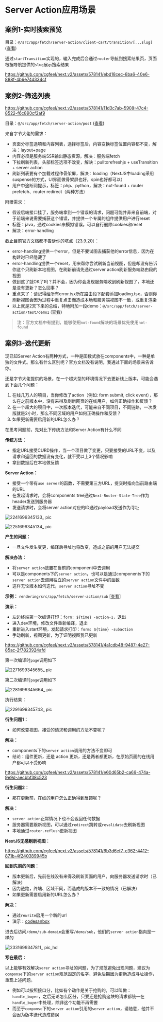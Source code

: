 # Server Action应用场景

## 案例1-实时搜索预览

目录：`@/src/app/fetch/server-action/client-cart/transition/[...slug]` ([查看](https://github.com/cgfeel/next.v2/tree/master/src/app/fetch/server-action/client-cart/transition/%5B...slug%5D))

通过`startTransition`实现的，输入完成后会通过`router`导航到搜索结果页，页面根据导航提供的`slug`展示搜索结果

https://github.com/cgfeel/next.v2/assets/578141/ebd18cec-8ba6-40e6-888f-4b6e74d334cf

## 案例2-筛选列表

https://github.com/cgfeel/next.v2/assets/578141/11d3c7ab-5908-47c4-8522-f6c890cf2af9

目录：`@/src/app/fetch/server-action/post` ([查看](https://github.com/cgfeel/next.v2/tree/master/src/app/fetch/server-action/post))

来自字节大佬的需求：

 - 页面分标签选项和内容列表，选择标签后，内容变换标签位置内容都不变，解决：layout+page
 - 内容必须是服务端SSR输出静态资源，解决：服务端fetch
 - 下拉刷新列表，头部标签选项不改变，解决：pulltorefreshjs + useTransition + server action
 - 刷新列表要有个加载过程作骨架屏，解决：loading（NextJS中loading采用suspense的方式，UI界面做骨架屏也好，spin也好都可以）
 - 用户中途断网提示，标签：php、python，解决：not-found + router prefetch、router redirect（两种方法）

 附赠需求：
 
 - 假设后端接口挂了，服务端拿到一个错误的请求，问题可能并非来自前端，对于前端来说需要捕获这个错误，并提供一个专属的组件提供用户进行reset
 - 标签：java，通过cookies来模拟错误，可以自行删除cookies和reset
 - 解决：error-handling

截止目前官方文档都不告诉你的坑点（23.9.20）：

 - error-handling提供一个error，但是不要试图去捕获他的error信息，因为在构建时已经隐藏了
 - error-handling提供一个reset，用来帮你尝试刷新当前视图，但是却没有告诉你这个只刷新本地视图，在刷新前请先通过server action刷新服务端路由段的视图
 - 做到这了就OK了吗？并不会，因为你会发现服务端收到刷新视图了，本地还是没有更新？怎么回事？
 - 重点来了：请记得给所有error.tsx所在路由段下配套添加loading.tsx，否则你刷新视图会因为过程中重复点击而造成本地和服务端视图不一致，或重复渲染
 - 以上就是2天下来的总结，特地附加一段demo：`@/src/app/fetch/server-action/test/demo1`  ([查看](https://github.com/cgfeel/next.v2/tree/master/src/app/fetch/server-action/test/demo1))

> 注：官方文档中有提到，能够使用`not-found`解决的场景优先使用`not-found`

## 案例3-迭代更新

现已知Server Action有两种方式，一种是函数式放在components中，一种是单独的文件式。那么有什么区别呢？官方文档没有说明，我通过下面的场景来告诉你。

还是字节大佬提供的场景，在一个超大型的环境情况下去更新线上版本，可能会遇到下面几个问题：

1. 在线几万人的项目，当你修改了action（例如: form submit, click event），那么在之前版本中，没有来得及刷新网页的在线用户，如何正确操作和反馈？
2. 在一个超大的项目中，一次版本迭代，可能来自不同项目，不同链路，一次发版就是2小时，那么不同区域的用户如何正确操作和反馈？
3. 如果更新需要启用新的URL怎么办？

在思考问题前，先对比下传统方法和Server Action有什么不同

**传统方法：**

- 指定URL接受CURD操作，当一个项目做了变更，只要接受的URL不变，以及请求和返回的数据没有变化，就不受以上3个情况影响
- 拿到数据后在本地做反馈

**Server Action：**

- 接受一个带有`use server`的函数，不需要第三方URL，提交时指向当前路由端的URL
- 在发起请求时，会将components tree通过`Next-Router-State-Tree`作为header发送到服务器
- 发送请求时，会将server action对应的ID通过payload发送作为寻址

![2241699345133_ pic](https://github.com/cgfeel/next.v2/assets/578141/ec298861-d9b7-4f3d-9f61-d986c728f036)

![2251699345134_ pic](https://github.com/cgfeel/next.v2/assets/578141/9219e6fc-a40f-4f59-99d3-1acb9869e3f3)

**产生的问题：**

- 一旦文件发生变更，编译后寻址也将改变，造成之前的用户无法提交

**解决办法：**

- 将`server action`放置在当前的component中去调用
- 可以是components下的`server action`，也可以是通过components下的`server action`去调用独立的`server action`文件中的函数
- 这样无论版本如何迭代，`server action`寻址不变

**示例：** `rendering/src/app/fetch/server-action/sub` [[查看](https://github.com/cgfeel/next.v2/tree/master/rendering/src/app/fetch/server-action/sub)]

**演示：**

- 左边终端第一次编译打印：`form: ${time} -action-1`，退出
- 进入dev环境，修改文件重新编译，退出
- 重新进入start环境，发起请求打印：`form: ${time} -subaction`
- 手动刷新，视图更新，为了证明视图我已更新

https://github.com/cgfeel/next.v2/assets/578141/4a1cdb48-9487-4e27-85ac-2f7823924afd

第一次编译时`page`调用如下

![2271699345655_ pic](https://github.com/cgfeel/next.v2/assets/578141/2890b04e-29ef-4713-9c0b-46d49c225ada)


第二次编译时`page`调用如下

![2281699345664_ pic](https://github.com/cgfeel/next.v2/assets/578141/0f68d05a-7ce0-4c99-b37d-ccf1adf75b61)

执行结果：

![2291699345743_ pic](https://github.com/cgfeel/next.v2/assets/578141/94e595c8-a377-4dc2-a4a5-d8b56ac05a98)

**衍生问题1：**

- 如何改变视图，接受的请求和调用的方法不变呢？

**解决：**

- components下的`server action`调用的方法不变即可
- 结论：组件更新，还是 action 更新，还是两者都更新，在原始页面的在线用户都可以不受影响

https://github.com/cgfeel/next.v2/assets/578141/e60d65b2-ca66-474a-9e9d-aecbbf38c523

**衍生问题2：**

- 那在更新前，在线的用户怎么正确得到反馈呢？

**解决：**

- `server action`正常情况下也不会返回任何数据
- 服务器需要跟新视图，可以通过`redirect`跳转或`revalidate`去刷新视图
- 本地通过`router.reflush`更新视图

**NextJS无感刷新视图：**

https://github.com/cgfeel/next.v2/assets/578141/6b3d6ef7-e362-4412-871b-4f240389945b

**回到先前的问题：**

- 版本更新后，先前在线没有来得及刷新页面的用户，向服务器发送请求时（已解决）
- 因为链路，终端、区域不同，而造成的版本不一致的情况（已解决）
- 如果更新需要启用新的URL怎么办？

**解决：**

- 通过`rewrite`启用一个新的url
- 演示：[codesanbox](https://codesandbox.io/p/sandbox/nextjs-server-action-4cj84k?layout=%257B%2522sidebarPanel%2522%253A%2522EXPLORER%2522%252C%2522rootPanelGroup%2522%253A%257B%2522direction%2522%253A%2522horizontal%2522%252C%2522contentType%2522%253A%2522UNKNOWN%2522%252C%2522type%2522%253A%2522PANEL_GROUP%2522%252C%2522id%2522%253A%2522ROOT_LAYOUT%2522%252C%2522panels%2522%253A%255B%257B%2522type%2522%253A%2522PANEL_GROUP%2522%252C%2522contentType%2522%253A%2522UNKNOWN%2522%252C%2522direction%2522%253A%2522vertical%2522%252C%2522id%2522%253A%2522clnn1nuiq00073b6lyugxicgi%2522%252C%2522sizes%2522%253A%255B70%252C30%255D%252C%2522panels%2522%253A%255B%257B%2522type%2522%253A%2522PANEL_GROUP%2522%252C%2522contentType%2522%253A%2522EDITOR%2522%252C%2522direction%2522%253A%2522horizontal%2522%252C%2522id%2522%253A%2522EDITOR%2522%252C%2522panels%2522%253A%255B%257B%2522type%2522%253A%2522PANEL%2522%252C%2522contentType%2522%253A%2522EDITOR%2522%252C%2522id%2522%253A%2522clnn1nuiq00033b6l9ozzb7lo%2522%257D%255D%252C%2522sizes%2522%253A%255B100%255D%257D%252C%257B%2522type%2522%253A%2522PANEL_GROUP%2522%252C%2522contentType%2522%253A%2522SHELLS%2522%252C%2522direction%2522%253A%2522horizontal%2522%252C%2522id%2522%253A%2522SHELLS%2522%252C%2522panels%2522%253A%255B%257B%2522type%2522%253A%2522PANEL%2522%252C%2522contentType%2522%253A%2522SHELLS%2522%252C%2522id%2522%253A%2522clnn1nuiq00053b6lpm4o29w5%2522%257D%255D%252C%2522sizes%2522%253A%255B100%255D%257D%255D%257D%252C%257B%2522type%2522%253A%2522PANEL_GROUP%2522%252C%2522contentType%2522%253A%2522DEVTOOLS%2522%252C%2522direction%2522%253A%2522vertical%2522%252C%2522id%2522%253A%2522DEVTOOLS%2522%252C%2522panels%2522%253A%255B%257B%2522type%2522%253A%2522PANEL%2522%252C%2522contentType%2522%253A%2522DEVTOOLS%2522%252C%2522id%2522%253A%2522clnn1nuiq00063b6lhjke2ukl%2522%257D%255D%252C%2522sizes%2522%253A%255B100%255D%257D%255D%252C%2522sizes%2522%253A%255B60%252C40%255D%257D%252C%2522tabbedPanels%2522%253A%257B%2522clnn1nuiq00033b6l9ozzb7lo%2522%253A%257B%2522id%2522%253A%2522clnn1nuiq00033b6l9ozzb7lo%2522%252C%2522activeTabId%2522%253A%2522cloo3r07w00hc3b6mb13qhb9a%2522%252C%2522tabs%2522%253A%255B%257B%2522type%2522%253A%2522FILE%2522%252C%2522filepath%2522%253A%2522%252Fapp%252Fdemo%252Ftar%252Fpage.tsx%2522%252C%2522id%2522%253A%2522clolctstu006g3b6m5fiuuqqu%2522%252C%2522mode%2522%253A%2522permanent%2522%252C%2522state%2522%253A%2522IDLE%2522%257D%252C%257B%2522type%2522%253A%2522FILE%2522%252C%2522filepath%2522%253A%2522%252Fapp%252Fdemo%252Fsub%252Faction.ts%2522%252C%2522id%2522%253A%2522clold9gzv022m3b6mn7og8y79%2522%252C%2522mode%2522%253A%2522permanent%2522%252C%2522state%2522%253A%2522IDLE%2522%257D%252C%257B%2522type%2522%253A%2522FILE%2522%252C%2522filepath%2522%253A%2522%252Fapp%252Fdemo%252Fsub%252FsubAction.ts%2522%252C%2522id%2522%253A%2522clolda6nt02bo3b6m3ghshutx%2522%252C%2522mode%2522%253A%2522permanent%2522%252C%2522state%2522%253A%2522IDLE%2522%257D%252C%257B%2522type%2522%253A%2522FILE%2522%252C%2522filepath%2522%253A%2522%252Fnext.config.js%2522%252C%2522id%2522%253A%2522cloo3r07w00hc3b6mb13qhb9a%2522%252C%2522mode%2522%253A%2522temporary%2522%257D%255D%257D%252C%2522clnn1nuiq00063b6lhjke2ukl%2522%253A%257B%2522id%2522%253A%2522clnn1nuiq00063b6lhjke2ukl%2522%252C%2522tabs%2522%253A%255B%257B%2522type%2522%253A%2522TASK_PORT%2522%252C%2522taskId%2522%253A%2522dev%2522%252C%2522port%2522%253A3000%252C%2522id%2522%253A%2522clod14op500d03b6nt3txmcpq%2522%252C%2522mode%2522%253A%2522permanent%2522%252C%2522path%2522%253A%2522%252F%2522%257D%255D%252C%2522activeTabId%2522%253A%2522clod14op500d03b6nt3txmcpq%2522%257D%252C%2522clnn1nuiq00053b6lpm4o29w5%2522%253A%257B%2522id%2522%253A%2522clnn1nuiq00053b6lpm4o29w5%2522%252C%2522activeTabId%2522%253A%2522cloo3nvbl007y3b6ma5ld8inm%2522%252C%2522tabs%2522%253A%255B%257B%2522id%2522%253A%2522clnn1nuiq00043b6lonq67lew%2522%252C%2522mode%2522%253A%2522permanent%2522%252C%2522type%2522%253A%2522TERMINAL%2522%252C%2522shellId%2522%253A%2522clnn1nux8000vdxeag3ha8d09%2522%257D%252C%257B%2522type%2522%253A%2522TASK_LOG%2522%252C%2522taskId%2522%253A%2522dev%2522%252C%2522id%2522%253A%2522clod14m6b00be3b6nih1vtryz%2522%252C%2522mode%2522%253A%2522permanent%2522%257D%252C%257B%2522type%2522%253A%2522TASK_LOG%2522%252C%2522taskId%2522%253A%2522docker-compose-logs%2522%252C%2522id%2522%253A%2522cloo3nvbl007y3b6ma5ld8inm%2522%252C%2522mode%2522%253A%2522permanent%2522%257D%255D%257D%257D%252C%2522showDevtools%2522%253Atrue%252C%2522showShells%2522%253Atrue%252C%2522showSidebar%2522%253Atrue%252C%2522sidebarPanelSize%2522%253A15%257D)

进去后访问`/demo/sub-domain`会重写`/demo/sub`，他们的`server action`指向是一样的

![2331699347811_ pic_hd](https://github.com/cgfeel/next.v2/assets/578141/1e8b0974-90c8-4944-9634-e84b9e5ef65b)

**写在最后：**

以上能够有效解决`serer action`寻址的问题，为了规范避免出现问题，建议为`componse`下的`server action`规范固定的名字，避免后期因为更新造成寻址操作，重现上述问题。

- 例如可以按照接口分，比如有个动作是关于抢购的，可以叫做：`handle_buyer`，之后无论怎么区分，只要还是抢购这块的请求都统一在`handle_buyer`中处理，除非这个功能不再需要
- 而至于`componse`下的`server action`引用的`server action`，请随意，他并不会因为版本迭代造成错误
